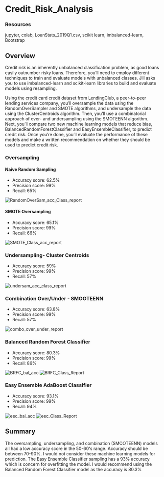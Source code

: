 # Credit_Risk_Analysis

### Resources
jupyter, colab, LoanStats_2019Q1.csv, scikit learn, imbalanced-learn, Bootstrap

## Overview
Credit risk is an inherently unbalanced classification problem, as good loans easily outnumber risky loans. Therefore, you’ll need to employ different
techniques to train and evaluate models with unbalanced classes. Jill asks you to use imbalanced-learn and scikit-learn libraries to build and evaluate 
models using resampling.

Using the credit card credit dataset from LendingClub, a peer-to-peer lending services company, you’ll oversample the data using the RandomOverSampler 
and SMOTE algorithms, and undersample the data using the ClusterCentroids algorithm. Then, you’ll use a combinatorial approach of over- and undersampling 
using the SMOTEENN algorithm. Next, you’ll compare two new machine learning models that reduce bias, BalancedRandomForestClassifier and
EasyEnsembleClassifier, to predict credit risk. Once you’re done, you’ll evaluate the performance of these models and make a written recommendation on
whether they should be used to predict credit risk.


### Oversampling

  ####  Naive Random Sampling
  - Accuracy score: 62.5%
  - Precision score: 99%
  - Recall: 65%
  
  ![RandomOverSam_acc_Class_report](https://user-images.githubusercontent.com/99093289/173264594-6dfa1e15-803a-4dd7-8d8e-d6af2ce34b28.PNG)

  #### SMOTE Oversampling
  - Accuracy score: 65.1%
  - Precision score: 99%
  - Recall: 66%  
  
  ![SMOTE_Class_acc_report](https://user-images.githubusercontent.com/99093289/173264611-d413e775-f12d-420d-a269-cd232573bc32.PNG)

### Undersampling- Cluster Centroids
  - Accuracy score: 59%
  - Precision score: 99%
  - Recall: 57% 
  
![undersam_acc_class_report](https://user-images.githubusercontent.com/99093289/173264620-97fae7c9-1cf2-414a-b07e-e705ef502f94.PNG)

### Combination Over/Under - SMOOTEENN
  - Accuracy score: 63.8%
  - Precision score: 99%
  - Recall: 57% 
  
![combo_over_under_report](https://user-images.githubusercontent.com/99093289/173264637-6f2c63e7-0ea6-428b-a336-3abcd398ca4c.PNG)

### Balanced Random Forest Classifier
  - Accuracy score: 80.3%
  - Precision score: 99%
  - Recall: 86% 
  
![BRFC_bal_acc](https://user-images.githubusercontent.com/99093289/173264663-653245de-a8eb-42ab-9098-13ace3f7f592.PNG)
![BRFC_Class_Report](https://user-images.githubusercontent.com/99093289/173264668-ba270c5f-6eee-4667-a88c-356bbf9b5edb.PNG)

### Easy Ensemble AdaBoost Classifier
  - Accuracy score: 93.1%
  - Precision score: 99%
  - Recall: 94% 
  
![eec_bal_acc](https://user-images.githubusercontent.com/99093289/173264654-e363e233-b010-4a0b-ac98-1cb06dc86ff2.PNG)
![eec_Class_Report](https://user-images.githubusercontent.com/99093289/173264656-99f7d726-3b33-4fbf-9db3-635f54284f43.PNG)

## Summary
The oversampling, undersampling, and combination (SMOOTEENN) models all had a low accuracy score in the 50-60's range. Accuracy should be between 70-90%. I would not consider these machine learning models for prediction. The Easy Ensemble Classifier sampling has a 93% accuracy which is concern for overfitting the model. I would recommend using the Balanced Random Forest Classifier model as the accuracy is 80.3% 
